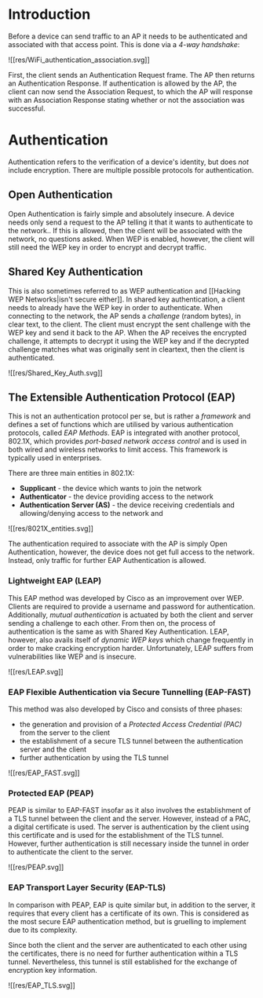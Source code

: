 # Introduction

Before a device can send traffic to an AP it needs to be authenticated and associated with that access point. This is done via a *4-way handshake*:

![[res/WiFi_authentication_association.svg]]

First, the client sends an Authentication Request frame. The AP then returns an Authentication Response. If authentication is allowed by the AP, the client can now send the Association Request, to which the AP will response with an Association Response stating whether or not the association was successful.

# Authentication

Authentication refers to the verification of a device's identity, but does *not* include encryption. There are multiple possible protocols for authentication.

## Open Authentication
Open Authentication is fairly simple and absolutely insecure. A device needs only send a request to the AP telling it that it wants to authenticate to the network.. If this is allowed, then the client will be associated with the network, no questions asked. When WEP is enabled, however, the client will still need the WEP key in order to encrypt and decrypt traffic. 

## Shared Key Authentication

This is also sometimes referred to as WEP authentication and [[Hacking WEP Networks|isn't secure either]].  In shared key authentication, a client needs to already have the WEP key in order to authenticate. When connecting to the network, the AP sends a *challenge* (random bytes), in clear text, to the client. The client must encrypt the sent challenge with the WEP key and send it back to the AP. When the AP receives the encrypted challenge, it attempts to decrypt it using the WEP key and if the decrypted challenge matches what was originally sent in cleartext, then the client is authenticated.

![[res/Shared_Key_Auth.svg]]

## The Extensible Authentication Protocol (EAP)

This is not an authentication protocol per se, but is rather a *framework* and defines a set of functions which are utilised by various authentication protocols, called *EAP Methods*. EAP is integrated with another protocol, 802.1X, which provides *port-based network access control* and is used in both wired and wireless networks to limit access. This framework is typically used in enterprises.

There are three main entities in 802.1X:
- **Supplicant** - the device which wants to join the network
- **Authenticator** - the device providing access to the network
- **Authentication Server (AS)** - the device receiving credentials and allowing/denying access to the network and 

![[res/8021X_entities.svg]]

The authentication required to associate with the AP is simply Open Authentication, however, the device does not get full access to the network. Instead, only traffic for further EAP Authentication is allowed.

### Lightweight EAP (LEAP)

This EAP method was developed by Cisco as an improvement over WEP. Clients are required to provide a username and password for authentication. Additionally, *mutual authentication* is actuated by both the client and server sending a challenge to each other. From then on, the process of authentication is the same as with Shared Key Authentication. LEAP, however, also avails itself of *dynamic WEP keys* which change frequently in order to make cracking encryption harder. Unfortunately, LEAP suffers from vulnerabilities like WEP and is insecure.

![[res/LEAP.svg]]

### EAP Flexible Authentication via Secure Tunnelling (EAP-FAST)

This method was also developed by Cisco and consists of three phases:
- the generation and provision of a *Protected Access Credential (PAC)* from the server to the client
- the establishment of a secure TLS tunnel between the authentication server and the client
- further authentication by using the TLS tunnel

![[res/EAP_FAST.svg]]

### Protected EAP (PEAP)

PEAP is similar to EAP-FAST insofar as it also involves the establishment of a TLS tunnel between the client and the server. However, instead of a PAC, a digital certificate is used. The server is authentication by the client using this certificate and is used for the establishment of the TLS tunnel. However, further authentication is still necessary inside the tunnel in order to authenticate the client to the server.

![[res/PEAP.svg]]

### EAP Transport Layer Security (EAP-TLS)

In comparison with PEAP, EAP is quite similar but, in addition to the server, it requires that every client has a certificate of its own. This is considered as the most secure EAP authentication method, but is gruelling to implement due to its complexity. 

Since both the client and the server are authenticated to each other using the certificates, there is no need for further authentication within a TLS tunnel. Nevertheless, this tunnel is still established for the exchange of encryption key information.

![[res/EAP_TLS.svg]]